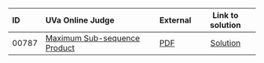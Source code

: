 | ID | UVa Online Judge | External | Link to solution |
|:---|:---|:---|:---:|
| 00787 | [Maximum Sub-sequence Product](https://onlinejudge.org/index.php?option=com_onlinejudge&Itemid=8&category=649&page=show_problem&problem=728) | [PDF](https://onlinejudge.org/external/7/787.pdf) | [Solution](https%3A//github.com/versenyi98/programming-contests/tree/master/UVa%20Online%20Judge/00787%2520-%2520Maximum%2520Sub-sequence%2520Product)|
